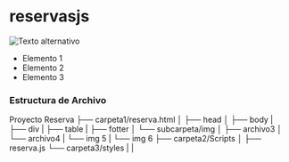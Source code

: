 # reservasjs

![Texto alternativo](https://user-images.githubusercontent.com/66388384/169887405-629ce7cf-4664-429f-8ba3-a264ec7c0560.PNG)

<ul>
  <li>Elemento 1</li>
  <li>Elemento 2</li>
  <li>Elemento 3</li>
</ul>

<h3>Estructura de Archivo</h3>

<p>
Proyecto Reserva
├── carpeta1/reserva.html
│   ├── head
│   ├── body
|   ├── div
|   ├── table
|   ├── fotter
│   └── subcarpeta/img
│       ├── archivo3
│       └── archivo4
|       └── img 5
|       └── img 6
├── carpeta2/Scripts
│   ├── reserva.js
└── carpeta3/styles
|
|
</p>
